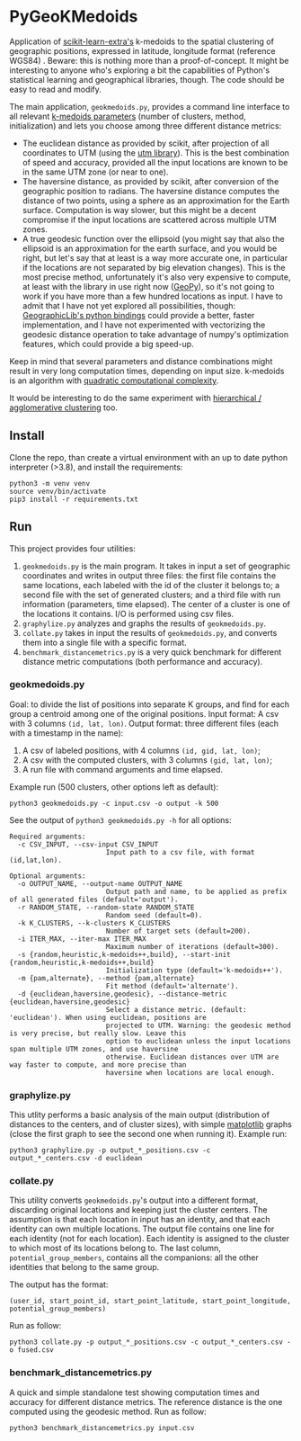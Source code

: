 # PyGeoKMedoids

Application of [scikit-learn-extra's][1] k-medoids to the spatial clustering of geographic positions, expressed in latitude, longitude format (reference WGS84) . Beware: this is nothing more than a proof-of-concept. It might be interesting to anyone who's exploring a bit the capabilities of Python's statistical learning and geographical libraries, though. The code should be easy to read and modify.

The main application, `geokmedoids.py`, provides a command line interface to all relevant [k-medoids parameters][2] (number of clusters, method, initialization) and lets you choose among three different distance metrics:

- The euclidean distance as provided by scikit, after projection of all coordinates to UTM (using the [utm library][3]). This is the best combination of speed and accuracy, provided all the input locations are known to be in the same UTM zone (or near to one).
- The haversine distance, as provided by scikit, after conversion of the geographic position to radians. The haversine distance computes the distance of two points, using a sphere as an approximation for the Earth surface. Computation is way slower, but this might be a decent compromise if the input locations are scattered across multiple UTM zones.
- A true geodesic function over the ellipsoid (you might say that also the ellipsoid is an approximation for the earth surface, and you would be right, but let's say that at least is a way more accurate one, in particular if the locations are not separated by big elevation changes). This is the most precise method, unfortunately it's also very expensive to compute, at least with the library in use right now ([GeoPy][4]), so it's not going to work if you have more than a few hundred locations as input. I have to admit that I have not yet explored all possibilities, though: [GeographicLib's python bindings][5] could provide a better, faster implementation, and I have not experimented with vectorizing the geodesic distance operation to take advantage of numpy's optimization features,  which could provide a big speed-up.

Keep in mind that several parameters and distance combinations might result in very long computation times, depending on input size. k-medoids is an algorithm with [quadratic computational complexity][6].

It would be interesting to do the same experiment with [hierarchical / agglomerative clustering][7] too.

[1]: https://scikit-learn-extra.readthedocs.io/en/stable/
[2]: https://scikit-learn-extra.readthedocs.io/en/latest/generated/sklearn_extra.cluster.KMedoids.html
[3]: https://github.com/Turbo87/utm
[4]: https://geopy.readthedocs.io/en/stable/#module-geopy.distance
[5]: https://geographiclib.sourceforge.io/1.50/python/code.html#geographiclib.geodesic.Geodesic.Inverse
[6]: https://en.wikipedia.org/wiki/K-medoids
[7]: https://scikit-learn.org/stable/modules/clustering.html#hierarchical-clustering

## Install

Clone the repo, than create a virtual environment with an up to date python interpreter (>3.8), and install the requirements:
```
python3 -m venv venv
source venv/bin/activate
pip3 install -r requirements.txt
```


## Run

This project provides four utilities:

1) `geokmedoids.py` is the main program. It takes in input a set of geographic coordinates and writes in output three files: the first file contains the same locations, each labeled with the id of the cluster it belongs to; a second file with the set of generated clusters; and a third file with run information (parameters, time elapsed). The center of a cluster is one of the locations it contains. I/O is performed using csv files.
2) `graphylize.py` analyzes and graphs the results of `geokmedoids.py`. 
3) `collate.py` takes in input the results of `geokmedoids.py`, and converts them into a single file with a specific format.
4) `benchmark_distancemetrics.py` is a very quick benchmark for different distance metric computations (both performance and accuracy).

### geokmedoids.py

Goal: to divide the list of positions into separate K groups, and find for each group a centroid among one of the original positions. Input format: A csv with 3 columns `(id, lat, lon)`.
Output format: three different files (each with a timestamp in the name):
1) A csv of labeled positions, with 4 columns
`(id, gid, lat, lon)`;
2) A csv with the computed clusters, with 3 columns `(gid, lat, lon)`;
3) A run file with command arguments and time elapsed.

Example run (500 clusters, other options left as default):
```
python3 geokmedoids.py -c input.csv -o output -k 500
```

See the output of `python3 geokmedoids.py -h` for all options:
```
Required arguments:
  -c CSV_INPUT, --csv-input CSV_INPUT
                        Input path to a csv file, with format (id,lat,lon).

Optional arguments:
  -o OUTPUT_NAME, --output-name OUTPUT_NAME
                        Output path and name, to be applied as prefix of all generated files (default='output').
  -r RANDOM_STATE, --random-state RANDOM_STATE
                        Random seed (default=0).
  -k K_CLUSTERS, --k-clusters K_CLUSTERS
                        Number of target sets (default=200).
  -i ITER_MAX, --iter-max ITER_MAX
                        Maximum number of iterations (default=300).
  -s {random,heuristic,k-medoids++,build}, --start-init {random,heuristic,k-medoids++,build}
                        Initialization type (default='k-medoids++').
  -m {pam,alternate}, --method {pam,alternate}
                        Fit method (default='alternate').
  -d {euclidean,haversine,geodesic}, --distance-metric {euclidean,haversine,geodesic}
                        Select a distance metric. (default: 'euclidean'). When using euclidean, positions are
                        projected to UTM. Warning: the geodesic method is very precise, but really slow. Leave this
                        option to euclidean unless the input locations span multiple UTM zones, and use haversine
                        otherwise. Euclidean distances over UTM are way faster to compute, and more precise than
                        haversine when locations are local enough.
```

### graphylize.py

This utlity performs a basic analysis of the main output (distribution of distances to the centers, and of cluster sizes), with simple [matplotlib](https://matplotlib.org/) graphs (close the first graph to see the second one when running it). Example run:
```
python3 graphylize.py -p output_*_positions.csv -c output_*_centers.csv -d euclidean
```

### collate.py

This utility converts `geokmedoids.py`'s output into a different format, discarding original locations and keeping just the cluster centers. The assumption is that each location in input has an identity, and that each identity can own multiple locations. The output file contains one line for each identity (not for each location). Each identity is assigned to the cluster to which most of its locations belong to. The last column, `potential_group_members`, contains all the companions: all the other identities that belong to the same group.

The output has the format:
```
(user_id, start_point_id, start_point_latitude, start_point_longitude, potential_group_members)
```

Run as follow:
```
python3 collate.py -p output_*_positions.csv -c output_*_centers.csv -o fused.csv
```


### benchmark_distancemetrics.py

A quick and simple standalone test showing computation times and accuracy for different distance metrics. The reference distance is the one computed using the geodesic method.
Run as follow:
```
python3 benchmark_distancemetrics.py input.csv
```
